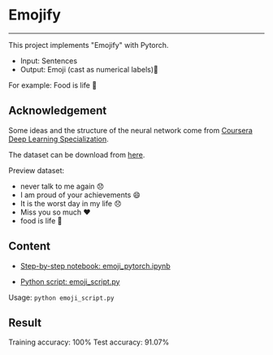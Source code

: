 # Emojify
---
This project implements "Emojify" with Pytorch.

- Input: Sentences 
- Output: Emoji (cast as numerical labels)🤔

For example:
Food is life 🍴

## Acknowledgement
Some ideas and the structure of the neural network come from [Coursera Deep Learning Specialization](https://www.coursera.org/specializations/deep-learning).

The dataset can be download from [here](https://drive.google.com/drive/folders/1vXgzjhALvH981cNYZwlQ1wZJ_NE_Xd44?usp=sharing).

Preview dataset:
- never talk to me again 😞
- I am proud of your achievements 😄
- It is the worst day in my life 😞
- Miss you so much ❤️
- food is life 🍴

## Content
- [Step-by-step notebook: emoji_pytorch.ipynb](emoji_pytorch.ipynb)

- [Python script: emoji_script.py](emoji_script.py) 

Usage: `python emoji_script.py`

## Result
Training accuracy: 100%
Test accuracy: 91.07%
